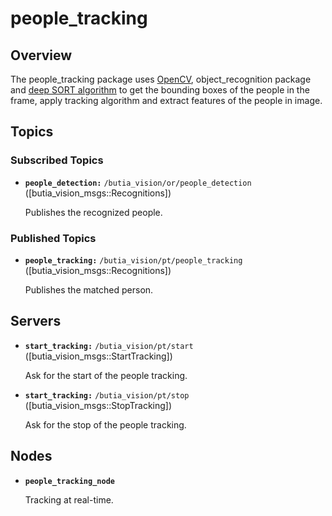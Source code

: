 # people_tracking
## Overview
The people_tracking package uses [OpenCV](https://github.com/opencv/opencv), object_recognition package and [deep SORT algorithm](https://github.com/nwojke/deep_sort) to get the bounding boxes of the people in the frame, apply tracking algorithm and extract features of the people in image.

## Topics
### Subscribed Topics
* **`people_detection:`** `/butia_vision/or/people_detection` ([butia_vision_msgs::Recognitions])

    Publishes the recognized people.
### Published Topics
* **`people_tracking:`** `/butia_vision/pt/people_tracking` ([butia_vision_msgs::Recognitions])

    Publishes the matched person.

## Servers
* **`start_tracking:`** `/butia_vision/pt/start` ([butia_vision_msgs::StartTracking])

    Ask for the start of the people tracking.

* **`start_tracking:`** `/butia_vision/pt/stop` ([butia_vision_msgs::StopTracking])

    Ask for the stop of the people tracking.

## Nodes
* **`people_tracking_node`**

    Tracking at real-time.
